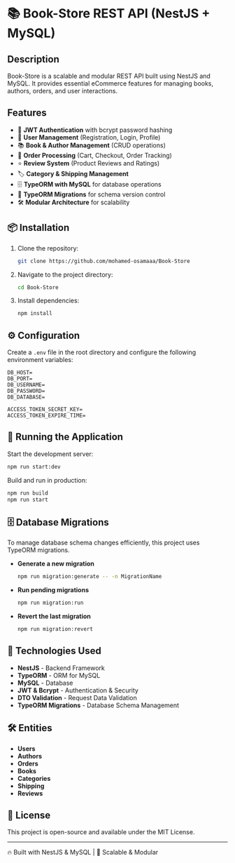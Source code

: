 # 📚 Book-Store REST API (NestJS + MySQL)

## Description
Book-Store is a scalable and modular REST API built using NestJS and MySQL. It provides essential eCommerce features for managing books, authors, orders, and user interactions.

## Features
- 🔐 **JWT Authentication** with bcrypt password hashing
- 👤 **User Management** (Registration, Login, Profile)
- 📚 **Book & Author Management** (CRUD operations)
- 🛒 **Order Processing** (Cart, Checkout, Order Tracking)
- ⭐ **Review System** (Product Reviews and Ratings)
- 🏷️ **Category & Shipping Management**
- 🗄️ **TypeORM with MySQL** for database operations
- 🔄 **TypeORM Migrations** for schema version control
- 🛠️ **Modular Architecture** for scalability

## 📦 Installation

1. Clone the repository:
   ```bash
   git clone https://github.com/mohamed-osamaaa/Book-Store
   ```
2. Navigate to the project directory:
   ```bash
   cd Book-Store
   ```
3. Install dependencies:
   ```bash
   npm install
   ```

## ⚙️ Configuration
Create a `.env` file in the root directory and configure the following environment variables:

```env
DB_HOST=
DB_PORT=
DB_USERNAME=
DB_PASSWORD=
DB_DATABASE=

ACCESS_TOKEN_SECRET_KEY=
ACCESS_TOKEN_EXPIRE_TIME=
```

## 🚀 Running the Application
Start the development server:
```bash
npm run start:dev
```

Build and run in production:
```bash
npm run build
npm run start
```

## 🗄️ Database Migrations
To manage database schema changes efficiently, this project uses TypeORM migrations.

- **Generate a new migration**
  ```bash
  npm run migration:generate -- -n MigrationName
  ```
- **Run pending migrations**
  ```bash
  npm run migration:run
  ```
- **Revert the last migration**
  ```bash
  npm run migration:revert
  ```

## 🔧 Technologies Used
- **NestJS** - Backend Framework
- **TypeORM** - ORM for MySQL
- **MySQL** - Database
- **JWT & Bcrypt** - Authentication & Security
- **DTO Validation** - Request Data Validation
- **TypeORM Migrations** - Database Schema Management

## 🛠️ Entities
- **Users**
- **Authors**
- **Orders**
- **Books**
- **Categories**
- **Shipping**
- **Reviews**

## 📄 License
This project is open-source and available under the MIT License.

---

🔥 Built with NestJS & MySQL | 🚀 Scalable & Modular

